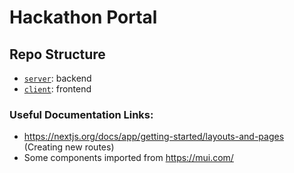 # Hackathon Portal

## Repo Structure

- [`server`](./server/): backend
- [`client`](./client/): frontend



### Useful Documentation Links:
- https://nextjs.org/docs/app/getting-started/layouts-and-pages (Creating new routes)
- Some components imported from https://mui.com/